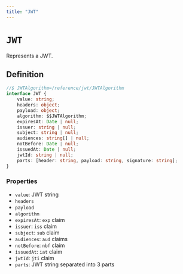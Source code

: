 ```yaml
---
title: "JWT"
---
```


# `JWT`

Represents a JWT.

## Definition

```ts
//$ JWTAlgorithm=/reference/jwt/JWTAlgorithm
interface JWT {
	value: string;
	headers: object;
	payload: object;
	algorithm: $$JWTAlgorithm;
	expiresAt: Date | null;
	issuer: string | null;
	subject: string | null;
	audiences: string[] | null;
	notBefore: Date | null;
	issuedAt: Date | null;
	jwtId: string | null;
	parts: [header: string, payload: string, signature: string];
}
```

### Properties

- `value`: JWT string
- `headers`
- `payload`
- `algorithm`
- `expiresAt`: `exp` claim
- `issuer`: `iss` claim
- `subject`: `sub` claim
- `audiences`: `aud` claims
- `notBefore`: `nbf` claim
- `issuedAt`: `iat` claim
- `jwtId`: `jti` claim
- `parts`: JWT string separated into 3 parts
